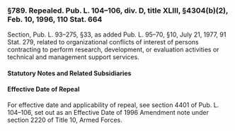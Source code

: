 ### §789. Repealed. Pub. L. 104–106, div. D, title XLIII, §4304(b)(2), Feb. 10, 1996, 110 Stat. 664 ###

Section, Pub. L. 93–275, §33, as added Pub. L. 95–70, §10, July 21, 1977, 91 Stat. 279, related to organizational conflicts of interest of persons contracting to perform research, development, or evaluation activities or technical and management support services.

#### **Statutory Notes and Related Subsidiaries** ####

#### Effective Date of Repeal ####

For effective date and applicability of repeal, see section 4401 of Pub. L. 104–106, set out as an Effective Date of 1996 Amendment note under section 2220 of Title 10, Armed Forces.